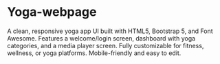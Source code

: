 # Yoga-webpage
A clean, responsive yoga app UI built with HTML5, Bootstrap 5, and Font Awesome. Features a welcome/login screen, dashboard with yoga categories, and a media player screen. Fully customizable for fitness, wellness, or yoga platforms. Mobile-friendly and easy to edit.
